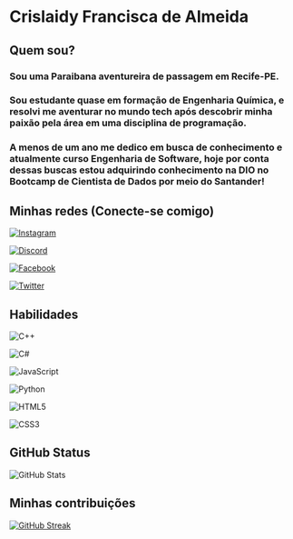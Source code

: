 # Crislaidy Francisca de Almeida

## Quem sou?
### Sou uma Paraibana aventureira de passagem em Recife-PE.
### Sou estudante quase em formação de Engenharia Química, e resolvi me aventurar no mundo tech após descobrir minha paixão pela área em uma disciplina de programação.
### A menos de um ano me dedico em busca de conhecimento e atualmente curso Engenharia de Software, hoje por conta dessas buscas estou adquirindo conhecimento na DIO no Bootcamp de Cientista de Dados por meio do Santander!

## Minhas redes (Conecte-se comigo)

[![Instagram](https://img.shields.io/badge/Instagram-000?style=for-the-badge&logo=instagram)](https://www.instagram.com/crislaidy_almeida/)

[![Discord](https://img.shields.io/badge/Discord-000?style=for-the-badge&logo=discord)](https://www.discord.com/in/crislaidy/)

[![Facebook](https://img.shields.io/badge/Facebook-000?style=for-the-badge&logo=facebook)](https://www.facebook.com/crislaidyalmeida/)

[![Twitter](https://img.shields.io/badge/Twitter-000?style=for-the-badge&logo=twitter)](https://twitter.com/FranchLayre)

## Habilidades

![C++](https://img.shields.io/badge/C%2B%2B-000?style=for-the-badge&logo=c%2B%2B&logoColor=00599C)

![C#](https://img.shields.io/badge/C%23-000?style=for-the-badge&logo=c-sharp&logoColor=823085)

![JavaScript](https://img.shields.io/badge/JavaScript-000?style=for-the-badge&logo=javascript)

![Python](https://img.shields.io/badge/Python-000?style=for-the-badge&logo=python)

![HTML5](https://img.shields.io/badge/HTML5-000?style=for-the-badge&logo=html5)

![CSS3](https://img.shields.io/badge/CSS3-000?style=for-the-badge&logo=css3&logoColor=264CE4)

## GitHub Status

![GitHub Stats](https://github-readme-stats.vercel.app/api?username=CrislaidyAlmeida&theme=transparent&bg_color=000&border_color=30A3DC&show_icons=true&icon_color=30A3DC&title_color=E94D5F&text_color=FFF)


## Minhas contribuições

[![GitHub Streak](https://streak-stats.demolab.com/?user=CrislaidyAlmeida&theme=bear&background=000&border=30A3DC&dates=FFF)](https://git.io/streak-stats)